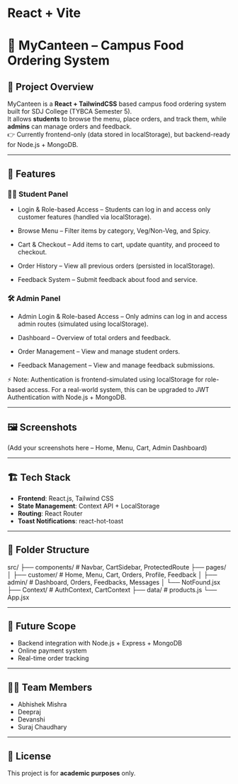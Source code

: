 # React + Vite

# 🍔 MyCanteen – Campus Food Ordering System

## 📌 Project Overview
MyCanteen is a **React + TailwindCSS** based campus food ordering system built for SDJ College (TYBCA Semester 5).  
It allows **students** to browse the menu, place orders, and track them, while **admins** can manage orders and feedback.  
👉 Currently frontend-only (data stored in localStorage), but backend-ready for Node.js + MongoDB.

---

## 🚀 Features
### 👩‍🎓 Student Panel

- Login & Role-based Access – Students can log in and access only customer features (handled via localStorage).

- Browse Menu – Filter items by category, Veg/Non-Veg, and Spicy.

- Cart & Checkout – Add items to cart, update quantity, and proceed to checkout.

- Order History – View all previous orders (persisted in localStorage).

- Feedback System – Submit feedback about food and service.

### 🛠️ Admin Panel

- Admin Login & Role-based Access – Only admins can log in and access admin routes (simulated using localStorage).

- Dashboard – Overview of total orders and feedback.

- Order Management – View and manage student orders.

- Feedback Management – View and manage feedback submissions.

⚡ Note: Authentication is frontend-simulated using localStorage for role-based access.
For a real-world system, this can be upgraded to JWT Authentication with Node.js + MongoDB.

---

## 🖼️ Screenshots
(Add your screenshots here – Home, Menu, Cart, Admin Dashboard)

---

## 🏗️ Tech Stack
- **Frontend**: React.js, Tailwind CSS
- **State Management**: Context API + LocalStorage
- **Routing**: React Router
- **Toast Notifications**: react-hot-toast

---

## 📂 Folder Structure
src/
├── components/ # Navbar, CartSidebar, ProtectedRoute
├── pages/
│ ├── customer/ # Home, Menu, Cart, Orders, Profile, Feedback
│ ├── admin/ # Dashboard, Orders, Feedbacks, Messages
│ └── NotFound.jsx
├── Context/ # AuthContext, CartContext
├── data/ # products.js
└── App.jsx


---

## 🔮 Future Scope
- Backend integration with Node.js + Express + MongoDB
- Online payment system
- Real-time order tracking

---

## 👨‍💻 Team Members
- Abhishek Mishra  
- Deepraj
- Devanshi
- Suraj Chaudhary  

---

## 📜 License
This project is for **academic purposes** only.


